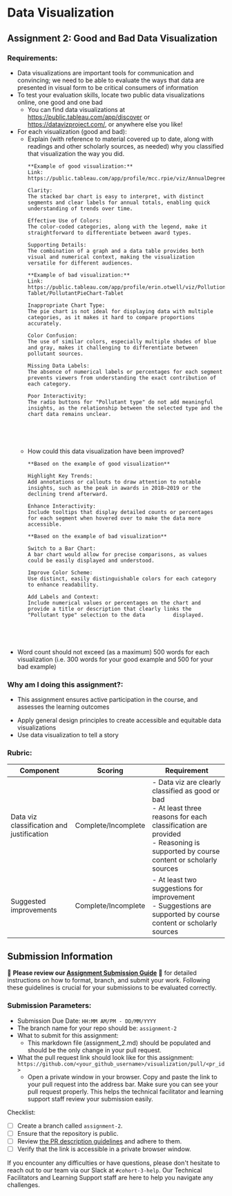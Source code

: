 # Data Visualization

## Assignment 2: Good and Bad Data Visualization

### Requirements:

- Data visualizations are important tools for communication and convincing; we need to be able to evaluate the ways that data are presented in visual form to be critical consumers of information 
- To test your evaluation skills, locate two public data visualizations online, one good and one bad  
    - You can find data visualizations at https://public.tableau.com/app/discover or https://datavizproject.com/, or anywhere else you like! 
- For each visualization (good and bad):  
    - Explain (with reference to material covered up to date, along with readings and other scholarly sources, as needed) why you classified that visualization the way you did.
      ```
      **Example of good visualization:**
      Link: https://public.tableau.com/app/profile/mcc.rpie/viz/AnnualDegreesandCertificates_16487718324400/Awards

      Clarity:
      The stacked bar chart is easy to interpret, with distinct segments and clear labels for annual totals, enabling quick understanding of trends over time.

      Effective Use of Colors:
      The color-coded categories, along with the legend, make it straightforward to differentiate between award types.

      Supporting Details:
      The combination of a graph and a data table provides both visual and numerical context, making the visualization versatile for different audiences.

      **Example of bad visualization:**
      Link: https://public.tableau.com/app/profile/erin.otwell/viz/Pollutionpiechart-Tablet/PollutantPieChart-Tablet

      Inappropriate Chart Type:
      The pie chart is not ideal for displaying data with multiple categories, as it makes it hard to compare proportions accurately.

      Color Confusion:
      The use of similar colors, especially multiple shades of blue and gray, makes it challenging to differentiate between pollutant sources.

      Missing Data Labels:
      The absence of numerical labels or percentages for each segment prevents viewers from understanding the exact contribution of each category.

      Poor Interactivity:
      The radio buttons for "Pollutant type" do not add meaningful insights, as the relationship between the selected type and the chart data remains unclear.





      ```
    - How could this data visualization have been improved?  
      ```
      **Based on the example of good visualization**

      Highlight Key Trends:
      Add annotations or callouts to draw attention to notable insights, such as the peak in awards in 2018–2019 or the declining trend afterward.

      Enhance Interactivity:
      Include tooltips that display detailed counts or percentages for each segment when hovered over to make the data more accessible.
      
      **Based on the example of bad visualization**

      Switch to a Bar Chart:
      A bar chart would allow for precise comparisons, as values could be easily displayed and understood.

      Improve Color Scheme:
      Use distinct, easily distinguishable colors for each category to enhance readability.

      Add Labels and Context:
      Include numerical values or percentages on the chart and provide a title or description that clearly links the "Pollutant type" selection to the data         displayed.




      
      ```
- Word count should not exceed (as a maximum) 500 words for each visualization (i.e. 
300 words for your good example and 500 for your bad example)

### Why am I doing this assignment?:

- This assignment ensures active participation in the course, and assesses the learning outcomes
* Apply general design principles to create accessible and equitable data visualizations
* Use data visualization to tell a story

### Rubric:

| Component               | Scoring   | Requirement                                                 |
|-------------------------|-----------|-------------------------------------------------------------|
| Data viz classification and justification | Complete/Incomplete | - Data viz are clearly classified as good or bad<br />- At least three reasons for each classification are provided<br />- Reasoning is supported by course content or scholarly sources |
| Suggested improvements  | Complete/Incomplete | - At least two suggestions for improvement<br />- Suggestions are supported by course content or scholarly sources |

## Submission Information

🚨 **Please review our [Assignment Submission Guide](https://github.com/UofT-DSI/onboarding/blob/main/onboarding_documents/submissions.md)** 🚨 for detailed instructions on how to format, branch, and submit your work. Following these guidelines is crucial for your submissions to be evaluated correctly.

### Submission Parameters:
* Submission Due Date: `HH:MM AM/PM - DD/MM/YYYY`
* The branch name for your repo should be: `assignment-2`
* What to submit for this assignment:
    * This markdown file (assignment_2.md) should be populated and should be the only change in your pull request.
* What the pull request link should look like for this assignment: `https://github.com/<your_github_username>/visualization/pull/<pr_id>`
    * Open a private window in your browser. Copy and paste the link to your pull request into the address bar. Make sure you can see your pull request properly. This helps the technical facilitator and learning support staff review your submission easily.

Checklist:
- [ ] Create a branch called `assignment-2`.
- [ ] Ensure that the repository is public.
- [ ] Review [the PR description guidelines](https://github.com/UofT-DSI/onboarding/blob/main/onboarding_documents/submissions.md#guidelines-for-pull-request-descriptions) and adhere to them.
- [ ] Verify that the link is accessible in a private browser window.

If you encounter any difficulties or have questions, please don't hesitate to reach out to our team via our Slack at `#cohort-3-help`. Our Technical Facilitators and Learning Support staff are here to help you navigate any challenges.
